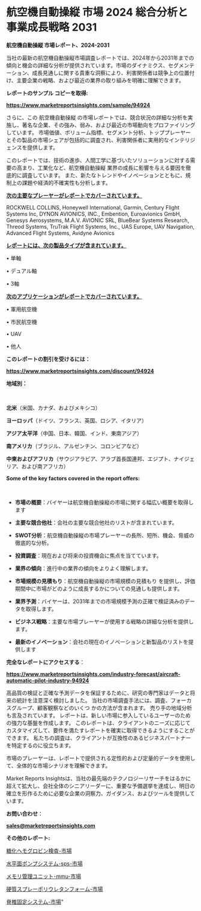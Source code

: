 # 航空機自動操縦 市場 2024 総合分析と事業成長戦略 2031

<strong>航空機自動操縦 市場レポート、2024-2031</strong>

当社の最新の航空機自動操縦市場調査レポートでは、2024年から2031年までの傾向と機会の詳細な分析が提供されています。市場のダイナミクス、セグメンテーション、成長見通しに関する貴重な洞察により、利害関係者は競争上の位置付け、主要企業の戦略、および最近の業界の取り組みを明確に理解できます。



<strong>レポートのサンプル コピーを取得:</strong> <a href=https://www.marketreportsinsights.com/sample/94924>

<strong><u>https://www.marketreportsinsights.com/sample/94924</u></strong></a>

さらに、この 航空機自動操縦 の市場レポートでは、競合状況の詳細な分析を実施し、著名な企業、その強み、弱み、および最近の市場動向をプロファイリングしています。 市場価値、ボリューム指標、セグメント分析、トッププレーヤーとその製品の市場シェアが包括的に調査され、利害関係者に実用的なインテリジェンスを提供します。

このレポートでは、技術の進歩、人間工学に基づいたソリューションに対する需要の高まり、工業化など、航空機自動操縦 業界の成長に影響を与える要因を徹底的に調査しています。 また、新たなトレンドやイノベーションとともに、規制上の課題や経済的不確実性も分析します。



<strong><u>次の主要なプレーヤーがレポートでカバーされています。</u></strong>

ROCKWELL COLLINS, Honeywell International, Garmin, Century Flight Systems lnc, DYNON AVIONICS, INC., Embention, Euroavionics GmbH, Genesys Aerosystems, M.A.V. AVIONIC SRL, BlueBear Systems Research, Threod Systems, TruTrak Flight Systems, Inc., UAS Europe, UAV Navigation, Advanced Flight Systems, Avidyne Avionics



<strong><u><b>レポートには、次の製品タイプが含まれています。</b></u></strong>

• 単軸

• デュアル軸

• 3軸



<strong><u><b>次のアプリケーションがレポートでカバーされています。</b></u></strong>

• 軍用航空機

• 市民航空機

• UAV

• 他人



<strong><b>このレポートの割引を受けるには：</b></strong>

<a href=https://www.marketreportsinsights.com/discount/94924>

<strong><u>https://www.marketreportsinsights.com/discount/94924</u></strong></a>



<strong>地域別：</strong>

<strong> </strong>



<strong>北米</strong>（米国、カナダ、およびメキシコ）



<strong>ヨーロッパ</strong>（ドイツ、フランス、英国、ロシア、イタリア）



<strong>アジア太平洋</strong>（中国、日本、韓国、インド、東南アジア）



<strong>南アメリカ</strong>（ブラジル、アルゼンチン、コロンビアなど）



<strong>中東およびアフリカ</strong>（サウジアラビア、アラブ首長国連邦、エジプト、ナイジェリア、および南アフリカ）



<strong>Some of the key factors covered in the report offers:</strong>

<strong> </strong>
<ul>
  <li>

<strong>市場の概要</strong>：バイヤーは航空機自動操縦の市場に関する幅広い概要を取得します</li>
  <li>

<strong>主要な競合他社</strong>：会社の主要な競合他社のリストが含まれています。</li>
  <li>

<strong>SWOT分析</strong>：航空機自動操縦の市場プレーヤーの長所、短所、機会、脅威の徹底的な分析。</li>
  <li>

<strong>投資調査</strong>：現在および将来の投資機会に焦点を当てています。</li>
  <li>

<strong>業界の傾向</strong>：進行中の業界の傾向をよりよく理解します。</li>
  <li>

<strong>市場規模の見積もり</strong>：航空機自動操縦の市場規模の見積もり を提供し、評価期間中に市場がどのように成長するかについての見通しも提供します。</li>
  <li>

<strong>業界予測</strong>：バイヤーは、2031年までの市場規模予測の正確で検証済みのデータを取得します。</li>
  <li>

<strong>ビジネス戦略</strong>：主要な市場プレーヤーが使用する戦略の詳細な分析を提供します。</li>
  <li>

<strong>最新のイノベーション</strong>：会社の現在のイノベーションと新製品のリストを提供します</li>
</ul>


<strong>完全なレポートにアクセスする</strong>：

<a href=https://www.marketreportsinsights.com/industry-forecast/aircraft-automatic-pilot-industry-94924>

<strong><u>https://www.marketreportsinsights.com/industry-forecast/aircraft-automatic-pilot-industry-94924</u></strong></a>

高品質の検証と正確な予測データを保証するために、研究の専門家はデータと将来の統計を注意深く検討しました。 当社の市場調査手法には、調査、フォーカスグループ、顧客観察などのいくつ かの方法が含まれます。 売り手の地域分析も言及されています。 レポートは、新しい市場に参入しているユーザーのための強力な基盤を作成します。 このレポートは、クライアントのニーズに応じてカスタマイズして、要件を満たすレポートを確実に取得できるようにすることができます。 私たちの調査は、クライアントが互換性のあるビジネスパートナーを特定するのに役立ちます。

市場のプレーヤーは、レポートで提供される定性的および定量的データを使用して、全体的な市場シナリオを理解できます。

Market Reports Insightsは、当社の最先端のテクノロジーリサーチをはるかに超えて拡大し、会社全体のシニアリーダーに、重要な予備選挙を達成し、明日の確立を形作るために必要な企業の洞察力、ガイダンス、およびツールを提供しています。



<strong><b>お問い合わせ</b></strong>：

<a href=mailto:sales@marketreportsinsights.com>

<strong><u>sales@marketreportsinsights.com</u></strong></a>



<strong>その他のレポート:</strong>

<a href=https://www.linkedin.com/pulse/糖化ヘモグロビン検査-市場-2023-総合分析と事業成長戦略-2030-pr-news-hub-pdi2f/>糖化ヘモグロビン検査-市場</a>

<a href=https://www.linkedin.com/pulse/水平面ポンプシステム-sps-市場-2023-総利益と主要ベンダー-2030-mbnqf/>水平面ポンプシステム-sps-市場</a>

<a href=https://www.linkedin.com/pulse/メモリ管理ユニット-mmu-市場-2023-推進要因と成長機会-2030-js8kf/>メモリ管理ユニット-mmu-市場</a>

<a href=https://www.linkedin.com/pulse/硬質スプレーポリウレタンフォーム-市場-2023-新興市場-将来の動向と市場需要-2030-pr-news-hub-sldef/>硬質スプレーポリウレタンフォーム-市場</a>

<a href=https://www.linkedin.com/pulse/脊椎固定システム-市場-2023-総合分析と事業成長戦略-2030-market-tribunal-sfptf/>脊椎固定システム-市場</a>"
